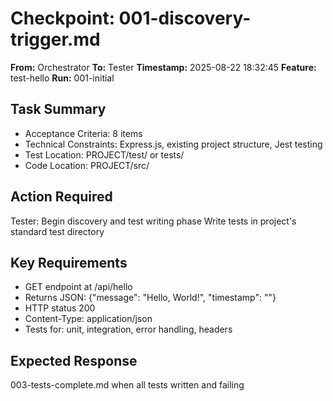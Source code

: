 # Checkpoint: 001-discovery-trigger.md
**From:** Orchestrator
**To:** Tester
**Timestamp:** 2025-08-22 18:32:45
**Feature:** test-hello
**Run:** 001-initial

## Task Summary
- Acceptance Criteria: 8 items
- Technical Constraints: Express.js, existing project structure, Jest testing
- Test Location: PROJECT/test/ or tests/
- Code Location: PROJECT/src/

## Action Required
Tester: Begin discovery and test writing phase
Write tests in project's standard test directory

## Key Requirements
- GET endpoint at /api/hello
- Returns JSON: {"message": "Hello, World!", "timestamp": "<ISO-8601>"}
- HTTP status 200
- Content-Type: application/json
- Tests for: unit, integration, error handling, headers

## Expected Response
003-tests-complete.md when all tests written and failing